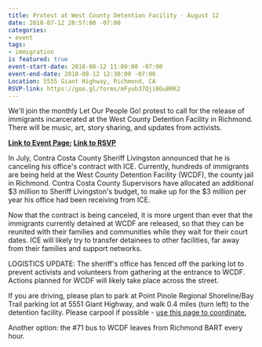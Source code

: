 ```yaml
---
title: Protest at West County Detention Facility - August 12
date: 2018-07-12 20:57:00 -07:00
categories:
- event
tags:
- immigration
is featured: true
event-start-date: 2018-08-12 11:00:00 -07:00
event-end-date: 2018-08-12 12:30:00 -07:00
Location: 5555 Giant Highway, Richmond, CA
RSVP-link: https://goo.gl/forms/mFyub37QjiBGuBRK2
---
```


We'll join the monthly Let Our People Go! protest to call for the release of immigrants incarcerated at the West County Detention Facility in Richmond. There will be music, art, story sharing, and updates from activists.

**[Link to Event Page](https://www.facebook.com/events/200273594003806/); 
[Link to RSVP](https://goo.gl/forms/SsVAAaPGaBH0uAoC2)**

In July, Contra Costa County Sheriff Livingston announced that he is canceling his office's contract with ICE. Currently, hundreds of immigrants are being held at the West County Detention Facility (WCDF), the county jail in Richmond. Contra Costa County Supervisors have allocated an additional $3 million to Sheriff Livingston's budget, to make up for the $3 million per year his office had been receiving from ICE.

Now that the contract is being canceled, it is more urgent than ever that the immigrants currently detained at WCDF are released, so that they can be reunited with their families and communities while they wait for their court dates. ICE will likely try to transfer detainees to other facilities, far away from their families and support networks.


LOGISTICS UPDATE: The sheriff's office has fenced off the parking lot to prevent activists and volunteers from gathering at the entrance to WCDF. Actions planned for WCDF will likely take place across the street.

If you are driving, please plan to park at Point Pinole Regional Shoreline/Bay Trail parking lot at 5551 Giant Highway, and walk 0.4 miles (turn left) to the detention facility. Please carpool if possible - [use this page to coordinate.](http://www.groupcarpool.com/t/hsep7m) 

Another option: the #71 bus to WCDF leaves from Richmond BART every hour. 